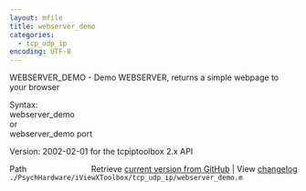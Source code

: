 ```yaml
---
layout: mfile
title: webserver_demo
categories:
  - tcp_udp_ip
encoding: UTF-8
---
```


WEBSERVER\_DEMO - Demo WEBSERVER, returns a simple webpage to your browser  

Syntax:  
   webserver\_demo  
 or  
   webserver\_demo port  

 Version: 2002-02-01 for the tcpiptoolbox 2.x API  



<div class="code_header" style="text-align:right;">
  <span style="float:left;">Path&nbsp;&nbsp;</span> <span class="counter">Retrieve <a href=
  "https://raw.github.com/Psychtoolbox-3/Psychtoolbox-3/beta/./PsychHardware/iViewXToolbox/tcp_udp_ip/webserver_demo.m">current version from GitHub</a> | View <a href=
  "https://github.com/Psychtoolbox-3/Psychtoolbox-3/commits/beta/./PsychHardware/iViewXToolbox/tcp_udp_ip/webserver_demo.m">changelog</a></span>
</div>
<div class="code">
  <code>./PsychHardware/iViewXToolbox/tcp_udp_ip/webserver_demo.m</code>
</div>
